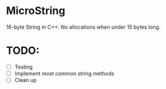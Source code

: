 # MicroString
16-byte String in C++. No allocations when under 15 bytes long.

# TODO:
- [ ] Testing
- [ ] Implement most common string methods
- [ ] Clean up
